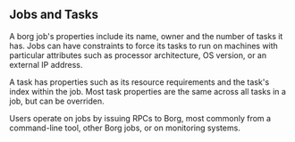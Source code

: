 ## Jobs and Tasks

A borg job's properties include its name, owner and the number of tasks it has. Jobs can have constraints to force its tasks to run on machines with particular attributes such as processor architecture, OS version, or an external IP address.

A task has properties such as its resource requirements and the task's index within the job. Most task properties are the same across all tasks in a job, but can be overriden.

Users operate on jobs by issuing RPCs to Borg, most commonly from a command-line tool, other Borg jobs, or on monitoring systems.
